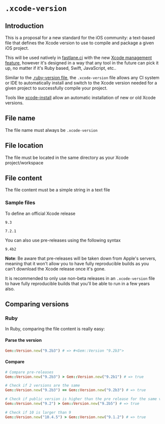 # `.xcode-version`

## Introduction

This is a proposal for a new standard for the iOS community: a text-based file that defines the Xcode version to use to compile and package a given iOS project.

This will be used natively in [fastlane.ci](https://fastlane.ci) with the new [Xcode management feature](https://github.com/fastlane/ci/pull/819), however it's designed in a way that any tool in the future can pick it up, no matter if it's Ruby based, Swift, JavaScript, etc.. 

Similar to the [.ruby-version file](https://en.wikipedia.org/wiki/Ruby_Version_Manager), the `.xcode-version` file allows any CI system or IDE to automatically install and switch to the Xcode version needed for a given project to successfully compile your project.

Tools like [xcode-install](https://github.com/krausefx/xcode-install) allow an automatic installation of new or old Xcode versions.

## File name

The file name must always be `.xcode-version`

## File location

The file must be located in the same directory as your Xcode project/workspace

## File content

The file content must be a simple string in a text file

### Sample files

To define an official Xcode release

```
9.3
```

```
7.2.1
```

You can also use pre-releases using the following syntax

```
9.4b2
```

**Note**: Be aware that pre-releases will be taken down from Apple's servers, meaning that it won't allow you to have fully reproducible builds as you can't download the Xcode release once it's gone.

It is recommended to only use non-beta releases in an `.xcode-version` file to have fully reproducible builds that you'll be able to run in a few years also.

## Comparing versions

### Ruby

In Ruby, comparing the file content is really easy:

#### Parse the version

```ruby
Gem::Version.new("9.2b3") # => #<Gem::Version "9.2b3">
```

#### Compare

```ruby
# Compare pre-releases
Gem::Version.new("9.2b3") > Gem::Version.new("9.2b1") # => true

# Check if 2 versions are the same
Gem::Version.new("9.2b3") == Gem::Version.new("9.2b3") # => true

# Check if public version is higher than the pre release for the same version
Gem::Version.new("9.2") > Gem::Version.new("9.2b5") # => true

# Check if 10 is larger than 9
Gem::Version.new("10.4.5") > Gem::Version.new("9.1.2") # => true
```

